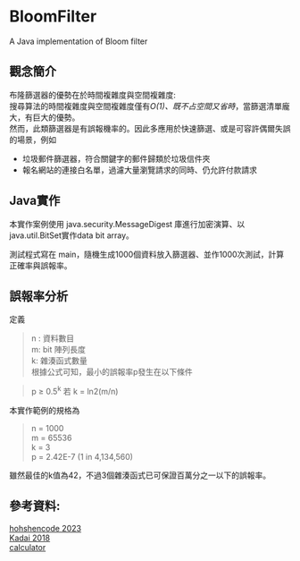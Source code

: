 # BloomFilter
 A Java implementation of Bloom filter

## 觀念簡介

布隆篩選器的優勢在於時間複雜度與空間複雜度:    
搜尋算法的時間複雜度與空間複雜度僅有*O(1)、既不占空間又省時*，當篩選清單龐大，有巨大的優勢。  
然而，此類篩選器是有誤報機率的。因此多應用於快速篩選、或是可容許偶爾失誤的場景，例如

* 垃圾郵件篩選器，符合關鍵字的郵件歸類於垃圾信件夾
* 報名網站的連接白名單，過濾大量瀏覽請求的同時、仍允許付款請求

## Java實作
本實作案例使用 java.security.MessageDigest 庫進行加密演算、以java.util.BitSet實作data bit array。

測試程式寫在 main，隨機生成1000個資料放入篩選器、並作1000次測試，計算正確率與誤報率。

## 誤報率分析

定義  
> n : 資料數目  
> m: bit 陣列長度  
> k: 雜湊函式數量  
根據公式可知，最小的誤報率p發生在以下條件  


>  p &ge; 0.5<sup>k</sup> 若 k = ln2(m/n)


本實作範例的規格為  
> n = 1000  
> m = 65536  
> k = 3  
> p = 2.42E-7 (1 in 4,134,560)  

雖然最佳的k值為42，不過3個雜湊函式已可保證百萬分之一以下的誤報率。

## 參考資料:
[hohshencode 2023](https://ithelp.ithome.com.tw/articles/10335958)  
[Kadai 2018](https://medium.com/@Kadai/資料結構大便當-bloom-filter-58b0320a346d)  
[calculator](https://hur.st/bloomfilter/?n=1000&p=&m=60KB&k=3) 